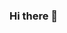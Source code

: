 ### Hi there 👋

<!--
**marlenekleinman/marlenekleinman** is a ✨ _special_ ✨ repository because its `README.md` (this file) appears on your GitHub profile.

Here are some ideas to get you started:

- 🔭 I’m currently working on ...
- 🌱 I’m currently learning ...
- 👯 I’m looking to collaborate on ...
- 🤔 I’m looking for help with ...
- 💬 Ask me about ...
- 📫 How to reach me: ... https://alightmotionproapk.net/
- 😄 Pronouns: ...
- ⚡ Fun fact: ...
-->
